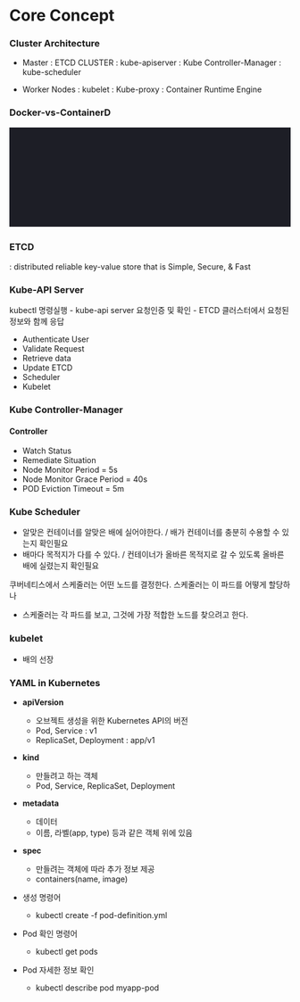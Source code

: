 # Core Concept

### Cluster Architecture
- Master
: ETCD CLUSTER
: kube-apiserver
: Kube Controller-Manager
: kube-scheduler

- Worker Nodes
: kubelet
: Kube-proxy
: Container Runtime Engine

### Docker-vs-ContainerD
![alt text](image.png)

### ETCD
: distributed reliable key-value store that is Simple, Secure, & Fast

### Kube-API Server
kubectl 명령실행 - kube-api server 요청인증 및 확인 - ETCD 클러스터에서 요청된 정보와 함께 응답

- Authenticate User
- Validate Request
- Retrieve data
- Update ETCD
- Scheduler
- Kubelet

### Kube Controller-Manager
#### Controller
- Watch Status
- Remediate Situation
- Node Monitor Period = 5s
- Node Monitor Grace Period = 40s
- POD Eviction Timeout = 5m

### Kube Scheduler
- 알맞은 컨테이너를 알맞은 배에 실어야한다. / 배가 컨테이너를 충분히 수용할 수 있는지 확인필요
- 배마다 목적지가 다를 수 있다. / 컨테이너가 올바른 목적지로 갈 수 있도록 올바른 배에 실렸는지 확인필요

쿠버네티스에서 스케줄러는 어떤 노드를 결정한다.
스케줄러는 이 파드를 어떻게 할당하나
- 스케줄러는 각 파드를 보고, 그것에 가장 적합한 노드를 찾으려고 한다.

### kubelet
- 배의 선장

### YAML in Kubernetes
- **apiVersion**
    - 오브젝트 생성을 위한 Kubernetes API의 버전
    - Pod, Service : v1
    - ReplicaSet, Deployment : app/v1

- **kind**
    - 만들려고 하는 객체
    - Pod, Service, ReplicaSet, Deployment

- **metadata**
    - 데이터
    - 이름, 라벨(app, type) 등과 같은 객체 위에 있음

- **spec**
    - 만들려는 객체에 따라 추가 정보 제공
    - containers(name, image)

- 생성 명령어
    - kubectl create -f pod-definition.yml

- Pod 확인 명령어
    - kubectl get pods
- Pod 자세한 정보 확인
    - kubectl describe pod myapp-pod

